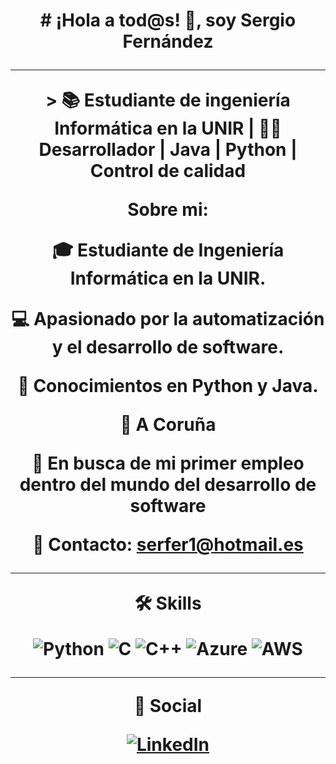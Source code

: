 <h1 align="center"> # ¡Hola a tod@s! 👋, soy Sergio Fernández

---

<p align="center">><b> 📚 Estudiante de ingeniería Informática en la UNIR | 👩‍💻 Desarrollador | Java | Python | Control de calidad

Sobre mi:

🎓 Estudiante de Ingeniería Informática en la UNIR.

💻 Apasionado por la automatización y el desarrollo de software.  

🌟 Conocimientos en Python y Java.

📍 A Coruña

🔎 En busca de mi primer empleo dentro del mundo del desarrollo de software

📩 Contacto: serfer1@hotmail.es

---

🛠 Skills

<p align="center">
  <img src="https://img.shields.io/badge/Python-3776AB?style=for-the-badge&logo=python&logoColor=white" alt="Python"/>
  <img src="https://img.shields.io/badge/C-A8B9CC?style=for-the-badge&logo=c&logoColor=white" alt="C"/>
  <img src="https://img.shields.io/badge/C++-00599C?style=for-the-badge&logo=cplusplus&logoColor=white" alt="C++"/>
  <img src="https://img.shields.io/badge/Microsoft_Azure-0078D4?style=for-the-badge&logo=microsoft-azure&logoColor=white" alt="Azure"/>
  <img src="https://img.shields.io/badge/Amazon_AWS-232F3E?style=for-the-badge&logo=amazon-aws&logoColor=white" alt="AWS"/>
</p>


---

🔗 Social

<a href="https://linkedin.com/in/sergiof22">
  <img src="https://img.shields.io/badge/-LinkedIn-blue?style=for-the-badge&logo=linkedin" alt="LinkedIn">
</a>


